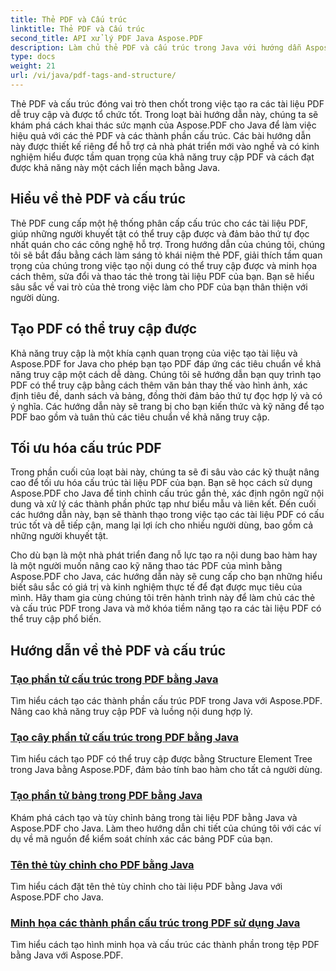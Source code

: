 ```yaml
---
title: Thẻ PDF và Cấu trúc
linktitle: Thẻ PDF và Cấu trúc
second_title: API xử lý PDF Java Aspose.PDF
description: Làm chủ thẻ PDF và cấu trúc trong Java với hướng dẫn Aspose.PDF cho Java. Tạo PDF dễ dàng và có tổ chức.
type: docs
weight: 21
url: /vi/java/pdf-tags-and-structure/
---
```

Thẻ PDF và cấu trúc đóng vai trò then chốt trong việc tạo ra các tài liệu PDF dễ truy cập và được tổ chức tốt. Trong loạt bài hướng dẫn này, chúng ta sẽ khám phá cách khai thác sức mạnh của Aspose.PDF cho Java để làm việc hiệu quả với các thẻ PDF và các thành phần cấu trúc. Các bài hướng dẫn này được thiết kế riêng để hỗ trợ cả nhà phát triển mới vào nghề và có kinh nghiệm hiểu được tầm quan trọng của khả năng truy cập PDF và cách đạt được khả năng này một cách liền mạch bằng Java.

## Hiểu về thẻ PDF và cấu trúc

Thẻ PDF cung cấp một hệ thống phân cấp cấu trúc cho các tài liệu PDF, giúp những người khuyết tật có thể truy cập được và đảm bảo thứ tự đọc nhất quán cho các công nghệ hỗ trợ. Trong hướng dẫn của chúng tôi, chúng tôi sẽ bắt đầu bằng cách làm sáng tỏ khái niệm thẻ PDF, giải thích tầm quan trọng của chúng trong việc tạo nội dung có thể truy cập được và minh họa cách thêm, sửa đổi và thao tác thẻ trong tài liệu PDF của bạn. Bạn sẽ hiểu sâu sắc về vai trò của thẻ trong việc làm cho PDF của bạn thân thiện với người dùng.

## Tạo PDF có thể truy cập được

Khả năng truy cập là một khía cạnh quan trọng của việc tạo tài liệu và Aspose.PDF for Java cho phép bạn tạo PDF đáp ứng các tiêu chuẩn về khả năng truy cập một cách dễ dàng. Chúng tôi sẽ hướng dẫn bạn quy trình tạo PDF có thể truy cập bằng cách thêm văn bản thay thế vào hình ảnh, xác định tiêu đề, danh sách và bảng, đồng thời đảm bảo thứ tự đọc hợp lý và có ý nghĩa. Các hướng dẫn này sẽ trang bị cho bạn kiến thức và kỹ năng để tạo PDF bao gồm và tuân thủ các tiêu chuẩn về khả năng truy cập.

## Tối ưu hóa cấu trúc PDF

Trong phần cuối của loạt bài này, chúng ta sẽ đi sâu vào các kỹ thuật nâng cao để tối ưu hóa cấu trúc tài liệu PDF của bạn. Bạn sẽ học cách sử dụng Aspose.PDF cho Java để tinh chỉnh cấu trúc gắn thẻ, xác định ngôn ngữ nội dung và xử lý các thành phần phức tạp như biểu mẫu và liên kết. Đến cuối các hướng dẫn này, bạn sẽ thành thạo trong việc tạo các tài liệu PDF có cấu trúc tốt và dễ tiếp cận, mang lại lợi ích cho nhiều người dùng, bao gồm cả những người khuyết tật.

Cho dù bạn là một nhà phát triển đang nỗ lực tạo ra nội dung bao hàm hay là một người muốn nâng cao kỹ năng thao tác PDF của mình bằng Aspose.PDF cho Java, các hướng dẫn này sẽ cung cấp cho bạn những hiểu biết sâu sắc có giá trị và kinh nghiệm thực tế để đạt được mục tiêu của mình. Hãy tham gia cùng chúng tôi trên hành trình này để làm chủ các thẻ và cấu trúc PDF trong Java và mở khóa tiềm năng tạo ra các tài liệu PDF có thể truy cập phổ biến.

## Hướng dẫn về thẻ PDF và cấu trúc
### [Tạo phần tử cấu trúc trong PDF bằng Java](./create-structure-element-in-pdf-using-java/)
Tìm hiểu cách tạo các thành phần cấu trúc PDF trong Java với Aspose.PDF. Nâng cao khả năng truy cập PDF và luồng nội dung hợp lý.
### [Tạo cây phần tử cấu trúc trong PDF bằng Java](./create-structure-element-tree-in-pdf-using-java/)
Tìm hiểu cách tạo PDF có thể truy cập được bằng Structure Element Tree trong Java bằng Aspose.PDF, đảm bảo tính bao hàm cho tất cả người dùng.
### [Tạo phần tử bảng trong PDF bằng Java](./create-table-element-in-pdf-using-java/)
Khám phá cách tạo và tùy chỉnh bảng trong tài liệu PDF bằng Java và Aspose.PDF cho Java. Làm theo hướng dẫn chi tiết của chúng tôi với các ví dụ về mã nguồn để kiểm soát chính xác các bảng PDF của bạn.
### [Tên thẻ tùy chỉnh cho PDF bằng Java](./custom-tag-name-for-pdf-using-java/)
Tìm hiểu cách đặt tên thẻ tùy chỉnh cho tài liệu PDF bằng Java với Aspose.PDF cho Java.
### [Minh họa các thành phần cấu trúc trong PDF sử dụng Java](./illustration-structure-elements-in-pdf-using-java/)
Tìm hiểu cách tạo hình minh họa và cấu trúc các thành phần trong tệp PDF bằng Java với Aspose.PDF.